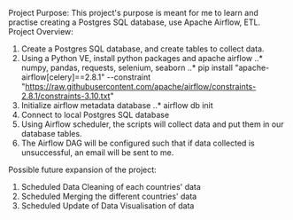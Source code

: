 Project Purpose: This project's purpose is meant for me to learn and practise creating a Postgres SQL database, use Apache Airflow, ETL.
Project Overview:

1. Create a Postgres SQL database, and create tables to collect data.
2. Using a Python VE, install python packages and apache airflow
..* numpy, pandas, requests, selenium, seaborn
..* pip install "apache-airflow[celery]==2.8.1" --constraint "https://raw.githubusercontent.com/apache/airflow/constraints-2.8.1/constraints-3.10.txt"
3. Initialize airflow metadata database
..* airflow db init
4. Connect to local Postgres SQL database 
5. Using Airflow scheduler, the scripts will collect data and put them in our database tables.
6. The Airflow DAG will be configured such that if data collected is unsuccessful, an email will be sent to me.

Possible future expansion of the project:
1. Scheduled Data Cleaning of each countries' data
2. Scheduled Merging the different countries' data
3. Scheduled Update of Data Visualisation of data

